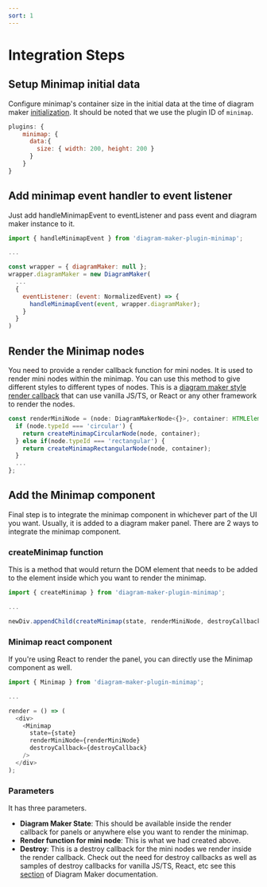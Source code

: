 ```yaml
---
sort: 1
---
```


# Integration Steps

## Setup Minimap initial data
Configure minimap's container size in the initial data at the time of diagram maker [initialization](https://awslabs.github.io/diagram-maker/usage/initialization.html). It should be noted that we use the plugin ID of `minimap`.
```javascript
plugins: {
    minimap: {
      data:{
        size: { width: 200, height: 200 }
      }
    }
}
```

## Add minimap event handler to event listener
Just add handleMinimapEvent to eventListener and pass event and diagram maker instance to it.
```javascript
import { handleMinimapEvent } from 'diagram-maker-plugin-minimap';

...

const wrapper = { diagramMaker: null };
wrapper.diagramMaker = new DiagramMaker(
  ...
  {
    eventListener: (event: NormalizedEvent) => {
      handleMinimapEvent(event, wrapper.diagramMaker);
    }
  }
)
```

## Render the Minimap nodes
You need to provide a render callback function for mini nodes. It is used to render mini nodes within the minimap. You can use this method to give different styles to different types of nodes. This is a [diagram maker style render callback](https://awslabs.github.io/diagram-maker/usage/configuration.html#render-callbacks) that can use vanilla JS/TS, or React or any other framework to render the nodes.
```javascript
const renderMiniNode = (node: DiagramMakerNode<{}>, container: HTMLElement) => {
  if (node.typeId === 'circular') {
    return createMinimapCircularNode(node, container);
  } else if(node.typeId === 'rectangular') {
    return createMinimapRectangularNode(node, container);
  }
  ...
};
```

## Add the Minimap component
Final step is to integrate the minimap component in whichever part of the UI you want. Usually, it is added to a diagram maker panel. There are 2 ways to integrate the minimap component.

### createMinimap function
This is a method that would return the DOM element that needs to be added to the element inside which you want to render the minimap.
```javascript
import { createMinimap } from 'diagram-maker-plugin-minimap';

...

newDiv.appendChild(createMinimap(state, renderMiniNode, destroyCallback));
```

### Minimap react component
If you're using React to render the panel, you can directly use the Minimap component as well.
```javascript
import { Minimap } from 'diagram-maker-plugin-minimap';

...

render = () => (
  <div>
    <Minimap
      state={state}
      renderMiniNode={renderMiniNode}
      destroyCallback={destroyCallback}
    />
  </div>
);

```

### Parameters
It has three parameters.
* **Diagram Maker State**: This should be available inside the render callback for panels or anywhere else you want to render the minimap.
* **Render function for mini node**: This is what we had created above.
* **Destroy**: This is a destroy callback for the mini nodes we render inside the render callback. Check out the need for destroy callbacks as well as samples of destroy callbacks for vanilla JS/TS, React, etc see this [section](https://awslabs.github.io/diagram-maker/usage/configuration.html#render-callbacks) of Diagram Maker documentation.
